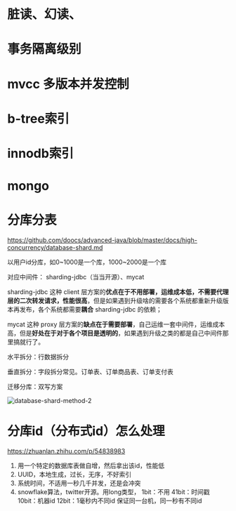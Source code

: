 # 脏读、幻读、

# 事务隔离级别

# mvcc 多版本并发控制

# b-tree索引

# innodb索引

# mongo

# 分库分表

https://github.com/doocs/advanced-java/blob/master/docs/high-concurrency/database-shard.md

以用户id分库，如0~1000是一个库，1000~2000是一个库

对应中间件： sharding-jdbc（当当开源）、mycat

sharding-jdbc 这种 client 层方案的**优点在于不用部署，运维成本低，不需要代理层的二次转发请求，性能很高**，但是如果遇到升级啥的需要各个系统都重新升级版本再发布，各个系统都需要**耦合** sharding-jdbc 的依赖；

mycat 这种 proxy 层方案的**缺点在于需要部署**，自己运维一套中间件，运维成本高，但是**好处在于对于各个项目是透明的**，如果遇到升级之类的都是自己中间件那里搞就行了。

水平拆分：行数据拆分

垂直拆分：字段拆分常见。订单表、订单商品表、订单支付表

迁移分库：双写方案

![database-shard-method-2](/Users/zack/Documents/personal/forNew/数据库.assets/database-shard-method-2.png)

# 分库id（分布式id）怎么处理

https://zhuanlan.zhihu.com/p/54838983

1. 用一个特定的数据库表做自增，然后拿出该id，性能低
2. UUID，本地生成，过长，无序，不好索引
3. 系统时间，不适用一秒几千并发，还是会冲突
4. snowflake算法，twitter开源。用long类型，
   1bit：不用
   41bit：时间戳
   10bit：机器id
   12bit：1毫秒内不同id
   保证同一台机，同一秒有不同id

